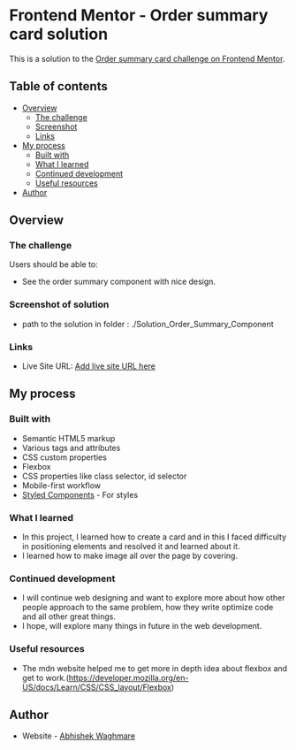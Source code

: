 # Frontend Mentor - Order summary card solution

This is a solution to the [Order summary card challenge on Frontend Mentor](https://www.frontendmentor.io/challenges/order-summary-component-QlPmajDUj).  

## Table of contents

- [Overview](#overview)
  - [The challenge](#the-challenge)
  - [Screenshot](#screenshot)
  - [Links](#links)
- [My process](#my-process)
  - [Built with](#built-with)
  - [What I learned](#what-i-learned)
  - [Continued development](#continued-development)
  - [Useful resources](#useful-resources)
- [Author](#author)

## Overview

### The challenge

Users should be able to:

- See the order summary component with nice design.

### Screenshot of solution

- path to the solution in folder :
./Solution_Order_Summary_Component


### Links

- Live Site URL: [Add live site URL here](https://abhishekdwaghmare2000.github.io/Order-Summary-Component/)

## My process

### Built with

- Semantic HTML5 markup
- Various tags and attributes
- CSS custom properties
- Flexbox
- CSS properties like class selector, id selector
- Mobile-first workflow
- [Styled Components](https://styled-components.com/) - For styles


### What I learned

- In this project, I learned how to create a card and in this I faced difficulty in positioning elements and resolved it and learned about it.
- I learned how to make image all over the page by covering.


### Continued development

- I will continue web designing and want to explore more about how other people approach to the same problem, how they write optimize code and all other great
  things.
- I hope, will explore many things in future in the web development.


### Useful resources

- The mdn website helped me to get more in depth idea about flexbox and get to work.(https://developer.mozilla.org/en-US/docs/Learn/CSS/CSS_layout/Flexbox)


## Author

- Website - [Abhishek Waghmare](https://abhishekdwaghmare2000.github.io/Order-Summary-Component/)
